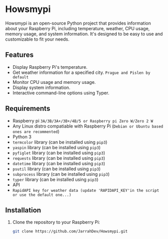 # Howsmypi

Howsmypi is an open-source Python project that provides information about your Raspberry Pi, including temperature, weather, CPU usage, memory usage, and system information. It's designed to be easy to use and customizable to fit your needs.

## Features

- Display Raspberry Pi's temperature.
- Get weather information for a specified city. `Prague and Pislen by default`
- Monitor CPU usage and memory usage.
- Display system information.
- Interactive command-line options using Typer.

## Requirements
- Raspberry pi  `3A/3B/3A+/3B+/4B/5 or Raspberry pi Zero W/Zero 2 W`
- Any Linux distro compatiable with Raspberry Pi (`Debian or Ubuntu based ones are recommented`) 
- Python 3
- `termcolor` library (can be installed using `pip3`)
- `yaspin` library (can be installed using `pip3`)
- `pyfiglet` library (can be installed using `pip3`)
- `requests` library (can be installed using `pip3`)
- `datetime` library (can be installed using `pip3`)
- `psutil` library (can be installed using `pip3`)
- `subprocess` library (can be installed using `pip3`)
- `typer` library (can be installed using `pip3`)
-  API
-  `RapidAPI key for weather data (update 'RAPIDAPI_KEY'in the script or use the default one...)`

## Installation

1. Clone the repository to your Raspberry Pi:

   ```bash
   git clone https://github.com/JarrahDev/Howsmypi.git
